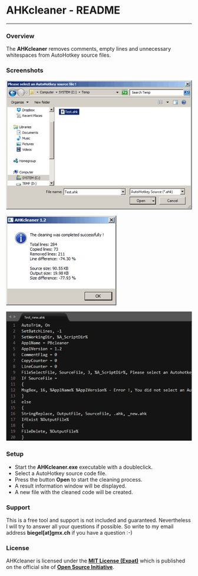 # AHKcleaner - README #
---

### Overview ###

The **AHKcleaner** removes comments, empty lines and unnecessary whitespaces from AutoHotkey source files.

### Screenshots ###

![AHKcleaner - Select file dialog](development/readme/ahkcleaner1.png "AHKcleaner - Select file dialog")

![AHKcleaner - Result information](development/readme/ahkcleaner2.png "AHKcleaner - Result information")

![AHKcleaner - Cleaned source code](development/readme/ahkcleaner3.png "AHKcleaner - Cleaned source code")

### Setup ###

* Start the **AHKcleaner.exe** executable with a doubleclick.
* Select a AutoHotkey source code file.
* Press the button **Open** to start the cleaning process.
* A result information window will be displayed.
* A new file with the cleaned code will be created.

### Support ###

This is a free tool and support is not included and guaranteed. Nevertheless I will try to answer all your questions if possible. So write to my email address **biegel[at]gmx.ch** if you have a question :-)

### License ###

AHKcleaner is licensed under the [**MIT License (Expat)**](http://pb-soft.com/resources/mit_license/license.html) which is published on the official site of [**Open Source Initiative**](http://opensource.org/licenses/MIT).
